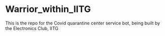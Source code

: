 # Warrior_within_IITG
This is the repo for the Covid quarantine center service bot, being built by the Electronics Club, IITG
